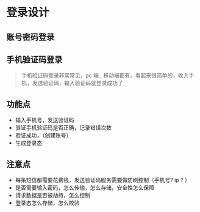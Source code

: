 # 登录设计

## 账号密码登录

## 手机验证码登录

> 手机验证码登录非常常见，pc 端 , 移动端都有。看起来很简单的，收入手机，发送验证码，输入验证码就登录成功了

## 功能点

- 输入手机号，发送验证码
- 验证手机验证码是否正确，记录错误次数
- 验证成功，（创建账号）
- 生成登录态

## 注意点

- 每条短信都需要花费钱，发送验证码服务需要做防刷控制（手机号? ip ? ）
- 是否需要输入密码，怎么传输，怎么存储，安全性怎么保障
- 请求数据是否被劫持，怎么控制
- 登录态怎么存储，怎么校验

##
